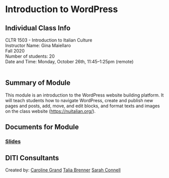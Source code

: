 # Introduction to WordPress

## Individual Class Info
CLTR 1503 - Introduction to Italian Culture
<br>
Instructor Name: Gina Maiellaro
<br>
Fall 2020
<br>
Number of students: 20
<br>
Date and Time: Monday, October 26th, 11:45–1:25pm (remote)
<br>
<br>


## Summary of Module
This module is an introduction to the WordPress website building platform. It will teach students how to navigate WordPress, create and publish new pages and posts, add, move, and edit blocks, and format texts and images on the class website (https://nuitalian.org/).


## Documents for Module

### [Slides](https://github.com/NULabNortheastern/digitalassignmentshowcase/blob/master/website_building/intro_to_shakespeare-spring2020-boeckeler/slides.pdf)

## DITI Consultants
Created by:
[Caroline Grand](grand.c@northeastern.edu)
[Talia Brenner](brenne.t@northeastern.edu)
[Sarah Connell](connell.sa@northeastern.edu)
